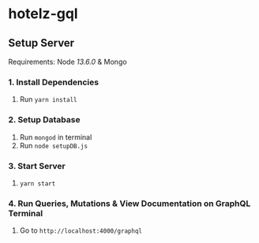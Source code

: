 # hotelz-gql

## Setup Server
Requirements: Node *13.6.0* & Mongo
### 1. Install Dependencies 
1. Run `yarn install` 
### 2. Setup Database
1. Run `mongod` in terminal
2. Run `node setupDB.js`
### 3. Start Server
1. `yarn start`
### 4. Run Queries, Mutations & View Documentation on GraphQL Terminal 
1. Go to `http://localhost:4000/graphql`
